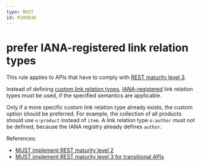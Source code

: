 ```yaml
---
type: MUST
id: R100036
---
```


# prefer IANA-registered link relation types

This rule applies to APIs that have to comply with [REST maturity level 3](@guidelines/R000033).

Instead of defining [custom link relation types](@guidelines/R100037),
[IANA-registered](http://www.iana.org/assignments/link-relations/link-relations.xhtml) link relation types must be used, if the specified semantics are applicable.

Only if a more specific custom link relation type already exists, the custom option should be preferred.
For example, the collection of all products should use `o:product` instead of `item`.
A link relation type `o:author` must not be defined, because the IANA registry already defines `author`.

References:
- [MUST implement REST maturity level 2](@guidelines/R000032)
- [MUST implement REST maturity level 3 for transitional APIs](@guidelines/R000033)
